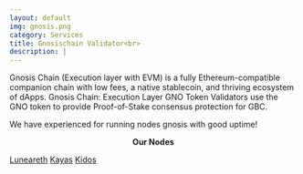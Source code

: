 ```yaml
---
layout: default
img: gnosis.png
category: Services
title: Gnosischain Validator<br>
description: |
---
```

Gnosis Chain (Execution layer with EVM) is a fully Ethereum-compatible companion chain with low fees, a native stablecoin, and thriving ecosystem of dApps. Gnosis Chain: Execution Layer GNO Token Validators use the GNO token to provide Proof-of-Stake consensus protection for GBC.

We have experienced for running nodes gnosis with good uptime!


<p align="center"><b>Our Nodes</b></p>
<a href="https://beacon.gnosischain.com/validator/b6c314d24b91f98ae3afea3ba2a5ef8bf234668c15091e5ab06cb7a7b30e93f69b4bedac2116042afc22867c6c8e1992#deposits" target="_blank" class="btn btn-success">Luneareth</a>
<a href="https://beacon.gnosischain.com/validator/a86db6d31fe12daf277a6f61b3eed7814023a2778a389e29b4f65c3493d8c841d3c1088750f082e3e02270c0416519f3" target="_blank" class="btn btn-success">Kayas</a>
<a href="https://beacon.gnosischain.com/validator/ac1b98d659732e83f341b84bb1f826c28f0179b081d7f0695f876b8a0d5023ac2563b288b67073a4cfc81d38c3143c6d" target="_blank" class="btn btn-success">Kidos</a>
